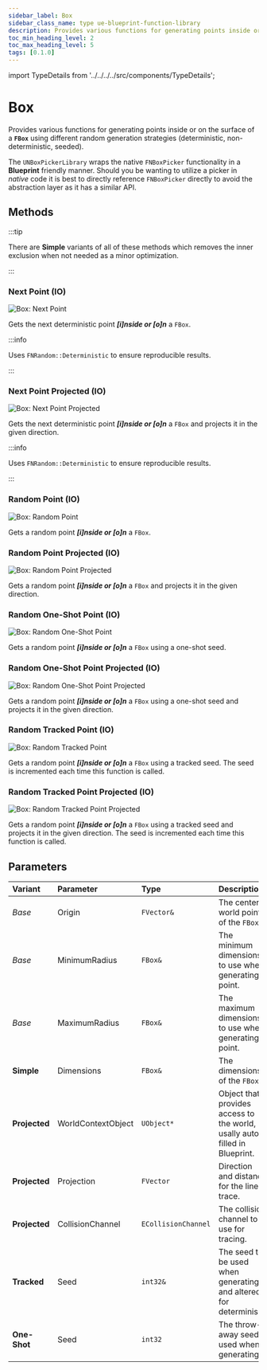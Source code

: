 ```yaml
---
sidebar_label: Box
sidebar_class_name: type ue-blueprint-function-library
description: Provides various functions for generating points inside or on the surface of a FBox using different random generation strategies.
toc_min_heading_level: 2
toc_max_heading_level: 5
tags: [0.1.0]
---
```


import TypeDetails from '../../../../src/components/TypeDetails';

# Box

<TypeDetails icon="ue-blueprint-function-library" base="UBlueprintFunctionLibrary" type="UNBoxPickerLibrary" typeExtra="/ FNBoxPicker" headerFile="NexusActorPools/Public/NBoxPickerLibrary.h" />

Provides various functions for generating points inside or on the surface of a **`FBox`** using different random generation strategies (deterministic, non-deterministic, seeded).

The `UNBoxPickerLibrary` wraps the native `FNBoxPicker` functionality in a **Blueprint** friendly manner. Should you be wanting to utilize a picker in _native_ code it is best to directly reference `FNBoxPicker` directly to avoid the abstraction layer as it has a similar API.

## Methods

:::tip

There are **Simple** variants of all of these methods which removes the inner exclusion when not needed as a minor optimization.

:::

### Next Point (IO)

![Box: Next Point](box/box-next-point.webp) 

Gets the next deterministic point  ***[i]nside or [o]n*** a `FBox`.

:::info

Uses `FNRandom::Deterministic` to ensure reproducible results.

:::

### Next Point Projected (IO)

![Box: Next Point Projected](box/box-next-point-projected.webp)

Gets the next deterministic point ***[i]nside or [o]n*** a `FBox` and projects it in the given direction.

:::info

Uses `FNRandom::Deterministic` to ensure reproducible results.

:::

### Random Point (IO)

![Box: Random Point](box/box-random-point.webp)

Gets a random point ***[i]nside or [o]n*** a `FBox`.

### Random Point Projected (IO)

![Box: Random Point Projected](box/box-random-point-projected.webp)

Gets a random point ***[i]nside or [o]n*** a `FBox` and projects it in the given direction.

### Random One-Shot Point (IO)

![Box: Random One-Shot Point](box/box-random-one-shot-point.webp)

Gets a random point ***[i]nside or [o]n*** a `FBox` using a one-shot seed.

### Random One-Shot Point Projected (IO)

![Box: Random One-Shot Point Projected](box/box-random-one-shot-point-projected.webp)

Gets a random point ***[i]nside or [o]n*** a `FBox` using a one-shot seed and projects it in the given direction.

### Random Tracked Point (IO)

![Box: Random Tracked Point](box/box-random-tracked-point.webp)

Gets a random point ***[i]nside or [o]n*** a `FBox` using a tracked seed. The seed is incremented each time this function is called.

### Random Tracked Point Projected (IO)

![Box: Random Tracked Point Projected](box/box-random-tracked-point-projected.webp)

Gets a random point ***[i]nside or [o]n*** a `FBox` using a tracked seed and projects it in the given direction. The seed is incremented each time this function is called.

## Parameters

|Variant|Parameter|Type|Description|Default|
|:--|:--|:--|:--|:--|
| _Base_ | Origin | `FVector&` |The center world point of the `FBox`. ||
| _Base_ | MinimumRadius | `FBox&` | The minimum dimensions to use when generating a point. ||
| _Base_ | MaximumRadius | `FBox&` | The maximum dimensions to use when generating a point. ||
| **Simple** | Dimensions | `FBox&` | The dimensions of the `FBox`. |
| **Projected** | WorldContextObject | `UObject*` | Object that provides access to the world, usally auto-filled in Blueprint. | `WorldContext` |
| **Projected** | Projection | `FVector` | Direction and distance for the line trace. | `FVector(0,0,-500.f)` |
| **Projected** | CollisionChannel | `ECollisionChannel` | The collision channel to use for tracing. | `ECC_WorldStatic` |
| **Tracked** | Seed | `int32&` | The seed to be used when generating, and altered for determinism. | |
| **One-Shot** | Seed | `int32` | The throw-away seed used when generating. | |